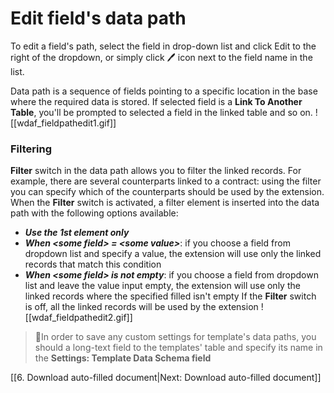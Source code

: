 # Edit field's data path

To edit a field's path, select the field in drop-down list and click Edit to the right of the dropdown, or simply click 🖊️ icon next to the field name in the list.

Data path is a sequence of fields pointing to a specific location in the base where the required data is stored. If selected field is a **Link To Another Table**, you'll be prompted to selected a field in the linked table and so on. 
![[wdaf_fieldpathedit1.gif]]

### Filtering
**Filter** switch in the data path allows you to filter the linked records. 
For example, there are several counterparts linked to a contract: using the filter you can specify which of the counterparts should be used by the extension.
When the **Filter** switch is activated, a filter element is inserted into the data path with the following options available:
- ***Use the 1st element only***
- ***When \<some field\> = \<some value\>***: if you choose a field from dropdown list and specify a value, the extension will use only the linked records that match this condition
- ***When \<some field\> is not empty***: if you choose a field from dropdown list and leave the value input empty, the extension will use only the linked records where the specified filled isn't empty
If the **Filter** switch is off, all the linked records will be used by the extension
![[wdaf_fieldpathedit2.gif]]

>🚩In order to save any custom settings for template's data paths, you should a long-text field to the templates' table and specify its name in the **Settings: Template Data Schema field**

[[6. Download auto-filled document|Next: Download auto-filled document]]

